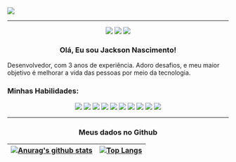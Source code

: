 <span align="center"> 
   <img src="https://user-images.githubusercontent.com/23295033/148965997-6c2e2ec9-f56f-46bd-9c20-c5f00137085b.gif">
</span>
<hr> 
<div align="center"> 
  <a href="https://www.instagram.com/jsn.developer/" target="_blank"><img src="https://img.shields.io/badge/-Instagram-%23E4405F?style=for-the-badge&logo=instagram&logoColor=white" target="_blank"></a>
  <a href = "mailto:jacksonnascimento1@gmail.com"><img src="https://img.shields.io/badge/-Gmail-%23333?style=for-the-badge&logo=gmail&logoColor=white" target="_blank"></a>
  <a href="https://www.linkedin.com/in/jackson-nascimento-8bb79b88" target="_blank"><img src="https://img.shields.io/badge/-LinkedIn-%230077B5?style=for-the-badge&logo=linkedin&logoColor=white" target="_blank"></a>  
 </div>

<h3 align="center"> Olá, Eu sou Jackson Nascimento! </h3>

<p>Desenvolvedor, com 3 anos de experiência. Adoro desafios, e meu maior objetivo é melhorar a vida das pessoas por meio da tecnologia.</p>

<h3>Minhas Habilidades:</h3>
<div align="center"> 
 <img src="https://img.shields.io/badge/PHP-777BB4?style=for-the-badge&logo=php&logoColor=white" target="_blank">
 <img src="https://img.shields.io/badge/Laravel-FF2D20?style=for-the-badge&logo=laravel&logoColor=white" target="_blank">
 <img src="https://img.shields.io/badge/MySQL-00000F?style=for-the-badge&logo=mysql&logoColor=white" target="_blank">
 <img src="https://img.shields.io/badge/PostgreSQL-316192?style=for-the-badge&logo=postgresql&logoColor=white" target="_blank">
 <img src="https://img.shields.io/badge/JavaScript-F7DF1E?style=for-the-badge&logo=javascript&logoColor=black" target="_blank">
 <img src="https://img.shields.io/badge/Vue.js-35495E?style=for-the-badge&logo=vue.js&logoColor=4FC08D" target="_blank">
 <img src="https://img.shields.io/badge/HTML-239120?style=for-the-badge&logo=html5&logoColor=white" target="_blank">
 <img src="https://img.shields.io/badge/CSS-239120?&style=for-the-badge&logo=css3&logoColor=white" target="_blank">
 <img src="https://img.shields.io/badge/Bootstrap-563D7C?style=for-the-badge&logo=bootstrap&logoColor=white" target="_blank">
 <img src="https://img.shields.io/badge/Python-316192?style=for-the-badge&logo=python&logoColor=white" target="_blank">

<hr>
   <h3>Meus dados no Github</h3>
   

| <a href="https://github.com/jacksonsns/github-readme-stats"><img align="center" src="https://github-readme-stats.vercel.app/api?username=jacksonsns&show_icons=true&include_all_commits=true&theme=algolia&hide_border=true" alt="Anurag's github stats" /></a> | [![Top Langs](https://github-readme-stats.vercel.app/api/top-langs/?username=jacksonsns&layout=compact&theme=algolia&hide_border=true)](https://github.com/jacksonsns/github-readme-stats) |
| ------------- | ------------- 
